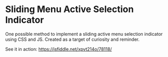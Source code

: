 # Sliding Menu Active Selection Indicator

One possible method to implement a sliding active menu selection indicator using CSS and JS.
Created as a target of curiosity and reminder.

See it in action: https://jsfiddle.net/xpvt214o/78118/